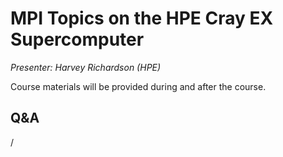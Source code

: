# MPI Topics on the HPE Cray EX Supercomputer

*Presenter: Harvey Richardson (HPE)*

Course materials will be provided during and after the course.

<!--
-   Slides available on LUMI as:
    -   `/appl/local/training/4day-20231003/files/LUMI-4day-20231003-3_05_Cray_MPI_on_Slingshot.pdf`
    -   `/project/project_465000644/slides/HPE/11_cray_mpi_MPMD_medium.pdf` (temporary, for the lifetime of the project)
-   Recording available on LUMI as:
    `/appl/local/training/4day-20231003/recordings/3_05_Cray_MPI_on_Slingshot.mp4`

These materials can only be distributed to actual users of LUMI (active user account).
-->


## Q&A

/
